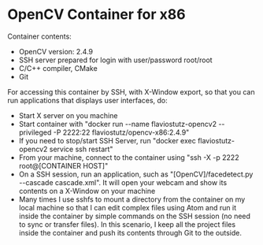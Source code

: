 # OpenCV Container for x86

Container contents:
  * OpenCV version: 2.4.9
  * SSH server prepared for login with user/password root/root
  * C/C++ compiler, CMake
  * Git

For accessing this container by SSH, with X-Window export, so that you can run applications that displays user interfaces, do:
  * Start X server on you machine
  * Start container with "docker run --name flaviostutz-opencv2 --privileged -P 2222:22 flaviostutz/opencv-x86:2.4.9"
  * If you need to stop/start SSH Server, run "docker exec flaviostutz-opencv2 service ssh restart"
  * From your machine, connect to the container using "ssh -X -p 2222 root@[CONTAINER HOST]"
  * On a SSH session, run an application, such as "[OpenCV]/facedetect.py --cascade cascade.xml". It will open your webcam and show its contents on a X-Window on your machine
  * Many times I use sshfs to mount a directory from the container on my local machine so that I can edit complex files using Atom and run it inside the container by simple commands on the SSH session (no need to sync or transfer files). In this scenario, I keep all the project files inside the container and push its contents through Git to the outside.
